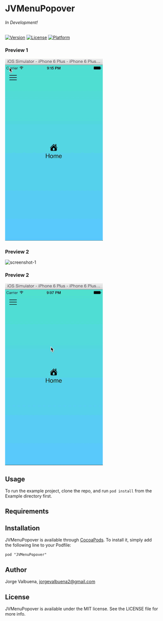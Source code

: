 # JVMenuPopover

###### In Development!

[![Version](https://img.shields.io/cocoapods/v/JVMenuPopover.svg?style=flat)](http://cocoadocs.org/docsets/JVMenuPopover)
[![License](https://img.shields.io/cocoapods/l/JVMenuPopover.svg?style=flat)](http://cocoadocs.org/docsets/JVMenuPopover)
[![Platform](https://img.shields.io/cocoapods/p/JVMenuPopover.svg?style=flat)](http://cocoadocs.org/docsets/JVMenuPopover)

### Preview 1

<a href="http://www.youtube.com/watch?feature=player_embedded&v=PeAu5T2dbAk?autoplay=1" target="_blank">![screenshot-1](Example/Previews/menu_with_bgpic.gif)</a>

### Preview 2

![screenshot-1](Example/Previews/menu_with_nobgpic.gif)

### Preview 2

![screenshot-1](Example/Previews/menu_with_vibrancy.gif)

## Usage

To run the example project, clone the repo, and run `pod install` from the Example directory first.

## Requirements

## Installation

JVMenuPopover is available through [CocoaPods](http://cocoapods.org). To install
it, simply add the following line to your Podfile:

    pod "JVMenuPopover"

## Author

Jorge Valbuena, jorgevalbuena2@gmail.com

## License

JVMenuPopover is available under the MIT license. See the LICENSE file for more info.


